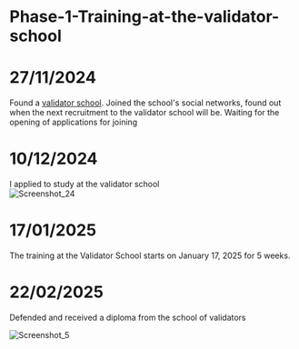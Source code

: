 # Phase-1-Training-at-the-validator-school

# 27/11/2024

Found a [validator school](https://github.com/Distributed-Validators-Synctems). Joined the school's social networks, found out when the next recruitment to the validator school will be. Waiting for the opening of applications for joining  

# 10/12/2024

I applied to study at the validator school  
![Screenshot_24](https://github.com/user-attachments/assets/4ad11e40-ff56-40c5-86e0-f8b15b4bf8b6)

# 17/01/2025

The training at the Validator School starts on January 17, 2025 for 5 weeks.

# 22/02/2025

Defended and received a diploma from the school of validators  

![Screenshot_5](https://github.com/user-attachments/assets/877f21d2-f454-429d-a1f6-82c8d10e460f)
